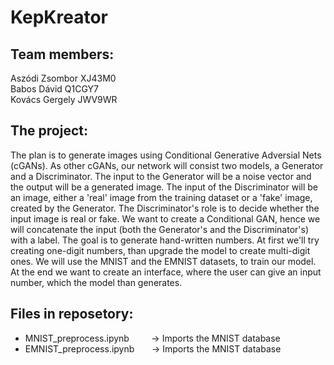 # KepKreator

## Team members:
Aszódi Zsombor XJ43M0 \
Babos Dávid Q1CGY7 \
Kovács Gergely JWV9WR

## The project:
The plan is to generate images using Conditional Generative Adversial Nets (cGANs). As other cGANs, our network will consist two models, a Generator and a Discriminator. The input to the Generator will be a noise vector and the output will be a generated image. The input of the Discriminator will be an image, either a 'real' image from the training dataset or a 'fake' image, created by the Generator. The Discriminator's role is to decide whether the input image is real or fake. We want to create a Conditional GAN, hence we will concatenate the input (both the Generator's and the Discriminator's) with a label. The goal is to generate hand-written numbers. At first we'll try creating one-digit numbers, than upgrade the model to create multi-digit ones. We will use the MNIST and the EMNIST datasets, to train our model. At the end we want to create an interface, where the user can give an input number, which the model than generates.

## Files in reposetory:
 - MNIST_preprocess.ipynb  &nbsp;&nbsp;&nbsp;&nbsp;&nbsp;&nbsp;&nbsp; -> Imports the MNIST database
 - EMNIST_preprocess.ipynb  &nbsp;&nbsp;&nbsp;&nbsp;&nbsp; -> Imports the MNIST database
